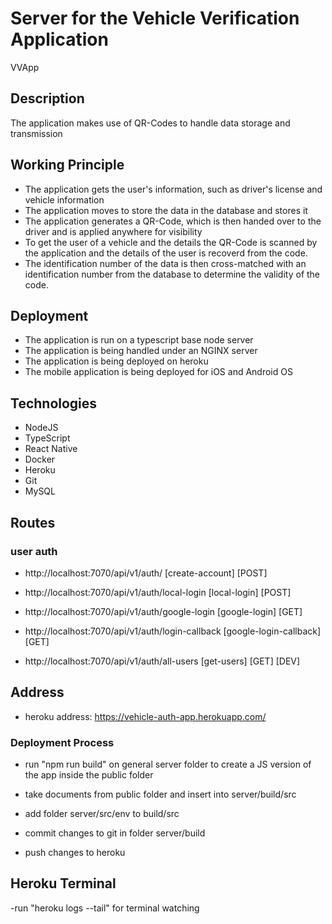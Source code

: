 # Server for the Vehicle Verification Application

VVApp

## Description

The application makes use of QR-Codes to handle data storage and transmission

## Working Principle

- The application gets the user's information, such as driver's license and vehicle information
- The application moves to store the data in the database and stores it
- The application generates a QR-Code, which is then handed over to the driver and is applied anywhere for visibility
- To get the user of a vehicle and the details the QR-Code is scanned by the application and the details of the user is recoverd from the code.
- The identification number of the data is then cross-matched with an identification number from the database to determine the validity of the code.

## Deployment

- The application is run on a typescript base node server
- The application is being handled under an NGINX server
- The application is being deployed on heroku
- The mobile application is being deployed for iOS and Android OS

## Technologies

- NodeJS
- TypeScript
- React Native
- Docker
- Heroku
- Git
- MySQL

## Routes

### user auth

- http://localhost:7070/api/v1/auth/ [create-account] [POST]

- http://localhost:7070/api/v1/auth/local-login [local-login] [POST]

- http://localhost:7070/api/v1/auth/google-login [google-login] [GET]

- http://localhost:7070/api/v1/auth/login-callback [google-login-callback] [GET]

- http://localhost:7070/api/v1/auth/all-users [get-users] [GET] [DEV]

## Address

- heroku address: https://vehicle-auth-app.herokuapp.com/

### Deployment Process

- run "npm run build" on general server folder to create a JS version of the app inside the public folder

- take documents from public folder and insert into server/build/src

- add folder server/src/env to build/src

- commit changes to git in folder server/build

- push changes to heroku

## Heroku Terminal

-run "heroku logs --tail" for terminal watching
